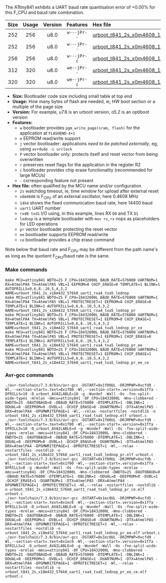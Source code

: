 The ATtiny841 exhibits a UART baud rate quantisation error of +0.00% for this F_CPU and baud rate combination.

|Size|Usage|Version|Features|Hex file|
|:-:|:-:|:-:|:-:|:--|
|252|256|u8.0|`w---jPr--`|[urboot_t841_2s_x0m4608_14k4_uart1_rxa4_txa5_lednop.hex](https://raw.githubusercontent.com/stefanrueger/urboot.hex/main/mcus/attiny841/watchdog_2_s/external_oscillator_x/%2B0m460800_hz/%2B%2B14k4_baud/uart1_rxa4_txa5/lednop/urboot_t841_2s_x0m4608_14k4_uart1_rxa4_txa5_lednop.hex)|
|252|256|u8.0|`w---jPr--`|[urboot_t841_2s_x0m4608_14k4_uart1_rxa4_txa5_lednop_pr.hex](https://raw.githubusercontent.com/stefanrueger/urboot.hex/main/mcus/attiny841/watchdog_2_s/external_oscillator_x/%2B0m460800_hz/%2B%2B14k4_baud/uart1_rxa4_txa5/lednop/urboot_t841_2s_x0m4608_14k4_uart1_rxa4_txa5_lednop_pr.hex)|
|256|256|u8.0|`w---jPr-c`|[urboot_t841_2s_x0m4608_14k4_uart1_rxa4_txa5_lednop_pr_ce.hex](https://raw.githubusercontent.com/stefanrueger/urboot.hex/main/mcus/attiny841/watchdog_2_s/external_oscillator_x/%2B0m460800_hz/%2B%2B14k4_baud/uart1_rxa4_txa5/lednop/urboot_t841_2s_x0m4608_14k4_uart1_rxa4_txa5_lednop_pr_ce.hex)|
|312|320|u8.0|`we--jPr--`|[urboot_t841_2s_x0m4608_14k4_uart1_rxa4_txa5_lednop_pr_ee.hex](https://raw.githubusercontent.com/stefanrueger/urboot.hex/main/mcus/attiny841/watchdog_2_s/external_oscillator_x/%2B0m460800_hz/%2B%2B14k4_baud/uart1_rxa4_txa5/lednop/urboot_t841_2s_x0m4608_14k4_uart1_rxa4_txa5_lednop_pr_ee.hex)|
|320|320|u8.0|`we--jPr-c`|[urboot_t841_2s_x0m4608_14k4_uart1_rxa4_txa5_lednop_pr_ee_ce.hex](https://raw.githubusercontent.com/stefanrueger/urboot.hex/main/mcus/attiny841/watchdog_2_s/external_oscillator_x/%2B0m460800_hz/%2B%2B14k4_baud/uart1_rxa4_txa5/lednop/urboot_t841_2s_x0m4608_14k4_uart1_rxa4_txa5_lednop_pr_ee_ce.hex)|

- **Size:** Bootloader code size including small table at top end
- **Usage:** How many bytes of flash are needed, ie, HW boot section or a multiple of the page size
- **Version:** For example, u7.6 is an urboot version, o5.2 is an optiboot version
- **Features:**
  + `w` bootloader provides `pgm_write_page(sram, flash)` for the application at `FLASHEND-4+1`
  + `e` EEPROM read/write support
  + `j` vector bootloader: applications *need to be patched externally*, eg, using `avrdude -c urclock`
  + `P` vector bootloader only: protects itself and reset vector from being overwritten
  + `r` preserves reset flags for the application in the register R2
  + `c` bootloader provides chip erase functionality (recommended for large MCUs)
  + `-` corresponding feature not present
- **Hex file:** often qualified by the MCU name and/or configuration
  + `2s` watchdog timeout, ie, time window for upload after external reset
  + `x0m4608` is F<sub>CPU</sub> of an external oscillator, here 0.4608 MHz
  + `14k4` shows the fixed communication baud rate, here 14400 baud
  + `uart1` UART number
  + `rxd0 txd1` I/O using, in this example, lines RX `D0` and TX `D1`
  + `lednop` is a template bootloader with `mov rx,rx` nops as placeholders for LED operations
  + `pr` vector bootloader protecting the reset vector
  + `ee` bootloader supports EEPROM read/write
  + `ce` bootloader provides a chip erase command


Note below that baud rate and F<sub>CPU</sub> may be different from the path name's as long as the quotient F<sub>CPU</sub>/baud rate is the same.

### Make commands
```
make MCU=attiny841 WDTO=2S F_CPU=18432000L BAUD_RATE=576000 UARTNUM=1 RX=AtmelPA4 TX=AtmelPA5 VBL=1 EEPROM=0 CHIP_ERASE=0 TEMPLATE=1 BLINK=1 AUTOFRILLS=0,6,8..10,5,4,3,2 NAME=urboot_t841_2s_x18m432_576k0_uart1_rxa4_txa5_lednop
make MCU=attiny841 WDTO=2S F_CPU=18432000L BAUD_RATE=576000 UARTNUM=1 RX=AtmelPA4 TX=AtmelPA5 VBL=1 PROTECTRESET=1 EEPROM=0 CHIP_ERASE=0 TEMPLATE=1 BLINK=1 AUTOFRILLS=0,6,8..10,5,4,3,2 NAME=urboot_t841_2s_x18m432_576k0_uart1_rxa4_txa5_lednop_pr
make MCU=attiny841 WDTO=2S F_CPU=18432000L BAUD_RATE=576000 UARTNUM=1 RX=AtmelPA4 TX=AtmelPA5 VBL=1 PROTECTRESET=1 EEPROM=0 CHIP_ERASE=1 TEMPLATE=1 BLINK=1 AUTOFRILLS=0,6,8..10,5,4,3,2 NAME=urboot_t841_2s_x18m432_576k0_uart1_rxa4_txa5_lednop_pr_ce
make MCU=attiny841 WDTO=2S F_CPU=18432000L BAUD_RATE=576000 UARTNUM=1 RX=AtmelPA4 TX=AtmelPA5 VBL=1 PROTECTRESET=1 EEPROM=1 CHIP_ERASE=0 TEMPLATE=1 BLINK=1 AUTOFRILLS=0,6,8..10,5,4,3,2 NAME=urboot_t841_2s_x18m432_576k0_uart1_rxa4_txa5_lednop_pr_ee
make MCU=attiny841 WDTO=2S F_CPU=18432000L BAUD_RATE=576000 UARTNUM=1 RX=AtmelPA4 TX=AtmelPA5 VBL=1 PROTECTRESET=1 EEPROM=1 CHIP_ERASE=1 TEMPLATE=1 BLINK=1 AUTOFRILLS=0,6,8..10,5,4,3,2 NAME=urboot_t841_2s_x18m432_576k0_uart1_rxa4_txa5_lednop_pr_ee_ce
```

### Avr-gcc commands
```
./avr-toolchain/7.3.0/bin/avr-gcc -DSTART=0x1f00UL -DRJMPWP=0xcfd9 -Wl,--section-start=.text=0x1f00 -Wl,--section-start=.version=0x1ffa -DFRILLS=10 -D_urboot_AVAILABLE=18 -g -Wundef -Wall -Os -fno-split-wide-types -mrelax -mmcu=attiny841 -DF_CPU=18432000L -Wno-clobbered -DWDTO=2S -DAUTOBAUD=0 -DBAUD_RATE=576000 -DTEMPLATE=1 -DBLINK=1 -DDUAL=0 -DEEPROM=0 -DVBL=1 -DCHIP_ERASE=0 -DUARTNUM=1 -DTX=AtmelPA5 -DRX=AtmelPA4 -DPGMWRITEPAGE=1 -Wl,--relax -nostartfiles -nostdlib -o urboot_t841_2s_x18m432_576k0_uart1_rxa4_txa5_lednop.elf urboot.c
./avr-toolchain/7.3.0/bin/avr-gcc -DSTART=0x1f00UL -DRJMPWP=0xcfd9 -Wl,--section-start=.text=0x1f00 -Wl,--section-start=.version=0x1ffa -DFRILLS=10 -D_urboot_AVAILABLE=4 -g -Wundef -Wall -Os -fno-split-wide-types -mrelax -mmcu=attiny841 -DF_CPU=18432000L -Wno-clobbered -DWDTO=2S -DAUTOBAUD=0 -DBAUD_RATE=576000 -DTEMPLATE=1 -DBLINK=1 -DDUAL=0 -DEEPROM=0 -DVBL=1 -DCHIP_ERASE=0 -DUARTNUM=1 -DTX=AtmelPA5 -DRX=AtmelPA4 -DPGMWRITEPAGE=1 -DPROTECTRESET=1 -Wl,--relax -nostartfiles -nostdlib -o urboot_t841_2s_x18m432_576k0_uart1_rxa4_txa5_lednop_pr.elf urboot.c
./avr-toolchain/7.3.0/bin/avr-gcc -DSTART=0x1f00UL -DRJMPWP=0xcfdb -Wl,--section-start=.text=0x1f00 -Wl,--section-start=.version=0x1ffa -DFRILLS=0 -g -Wundef -Wall -Os -fno-split-wide-types -mrelax -mmcu=attiny841 -DF_CPU=18432000L -Wno-clobbered -DWDTO=2S -DAUTOBAUD=0 -DBAUD_RATE=576000 -DTEMPLATE=1 -DBLINK=1 -DDUAL=0 -DEEPROM=0 -DVBL=1 -DCHIP_ERASE=1 -DUARTNUM=1 -DTX=AtmelPA5 -DRX=AtmelPA4 -DPGMWRITEPAGE=1 -DPROTECTRESET=1 -Wl,--relax -nostartfiles -nostdlib -o urboot_t841_2s_x18m432_576k0_uart1_rxa4_txa5_lednop_pr_ce.elf urboot.c
./avr-toolchain/7.3.0/bin/avr-gcc -DSTART=0x1ec0UL -DRJMPWP=0xcfd5 -Wl,--section-start=.text=0x1ec0 -Wl,--section-start=.version=0x1ffa -DFRILLS=10 -D_urboot_AVAILABLE=8 -g -Wundef -Wall -Os -fno-split-wide-types -mrelax -mmcu=attiny841 -DF_CPU=18432000L -Wno-clobbered -DWDTO=2S -DAUTOBAUD=0 -DBAUD_RATE=576000 -DTEMPLATE=1 -DBLINK=1 -DDUAL=0 -DEEPROM=1 -DVBL=1 -DCHIP_ERASE=0 -DUARTNUM=1 -DTX=AtmelPA5 -DRX=AtmelPA4 -DPGMWRITEPAGE=1 -DPROTECTRESET=1 -Wl,--relax -nostartfiles -nostdlib -o urboot_t841_2s_x18m432_576k0_uart1_rxa4_txa5_lednop_pr_ee.elf urboot.c
./avr-toolchain/7.3.0/bin/avr-gcc -DSTART=0x1ec0UL -DRJMPWP=0xcfd9 -Wl,--section-start=.text=0x1ec0 -Wl,--section-start=.version=0x1ffa -DFRILLS=2 -D_urboot_AVAILABLE=0 -g -Wundef -Wall -Os -fno-split-wide-types -mrelax -mmcu=attiny841 -DF_CPU=18432000L -Wno-clobbered -DWDTO=2S -DAUTOBAUD=0 -DBAUD_RATE=576000 -DTEMPLATE=1 -DBLINK=1 -DDUAL=0 -DEEPROM=1 -DVBL=1 -DCHIP_ERASE=1 -DUARTNUM=1 -DTX=AtmelPA5 -DRX=AtmelPA4 -DPGMWRITEPAGE=1 -DPROTECTRESET=1 -Wl,--relax -nostartfiles -nostdlib -o urboot_t841_2s_x18m432_576k0_uart1_rxa4_txa5_lednop_pr_ee_ce.elf urboot.c
```


